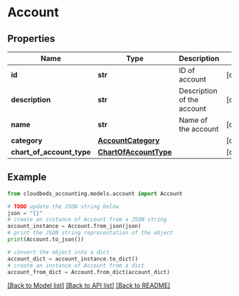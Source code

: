 # Account


## Properties

Name | Type | Description | Notes
------------ | ------------- | ------------- | -------------
**id** | **str** | ID of account | [optional] 
**description** | **str** | Description of the account | [optional] 
**name** | **str** | Name of the account | [optional] 
**category** | [**AccountCategory**](AccountCategory.md) |  | [optional] 
**chart_of_account_type** | [**ChartOfAccountType**](ChartOfAccountType.md) |  | [optional] 

## Example

```python
from cloudbeds_accounting.models.account import Account

# TODO update the JSON string below
json = "{}"
# create an instance of Account from a JSON string
account_instance = Account.from_json(json)
# print the JSON string representation of the object
print(Account.to_json())

# convert the object into a dict
account_dict = account_instance.to_dict()
# create an instance of Account from a dict
account_from_dict = Account.from_dict(account_dict)
```
[[Back to Model list]](../README.md#documentation-for-models) [[Back to API list]](../README.md#documentation-for-api-endpoints) [[Back to README]](../README.md)


